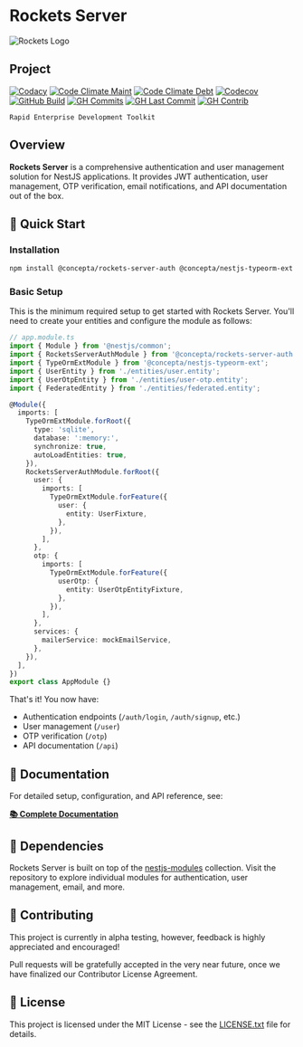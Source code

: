 # Rockets Server

![Rockets Logo](https://raw.githubusercontent.com/conceptadev/rockets/main/assets/rockets-icon.svg)

## Project

[![Codacy](https://app.codacy.com/project/badge/Grade/6b92bb0756ee4664a1403c4688a0d172)](https://www.codacy.com/gh/conceptadev/rockets/dashboard?utm_source=github.com&utm_medium=referral&utm_content=conceptadev/rockets&utm_campaign=Badge_Grade)
[![Code Climate Maint](https://img.shields.io/codeclimate/maintainability/conceptadev/rockets?logo=codeclimate)](https://codeclimate.com/github/conceptadev/rockets)
[![Code Climate Debt](https://img.shields.io/codeclimate/tech-debt/conceptadev/rockets?logo=codeclimate)](https://codeclimate.com/github/conceptadev/rockets)
[![Codecov](https://codecov.io/gh/conceptadev/rockets/branch/main/graph/badge.svg?token=QXUHV1RP5N)](https://codecov.io/gh/conceptadev/rockets)
[![GitHub Build](https://img.shields.io/github/actions/workflow/status/conceptadev/rockets/ci-pr-test.yml?logo=github)](https://github.com/conceptadev/rockets/actions/workflows/ci-pr-test.yml)
[![GH Commits](https://img.shields.io/github/commit-activity/m/conceptadev/rockets?logo=github)](https://github.com/conceptadev/rockets)
[![GH Last Commit](https://img.shields.io/github/last-commit/conceptadev/rockets?logo=github)](https://github.com/conceptadev/rockets)
[![GH Contrib](https://img.shields.io/github/contributors/conceptadev/rockets?logo=github)](https://github.com/conceptadev/rockets/graphs/contributors)

```text
Rapid Enterprise Development Toolkit
```

## Overview

**Rockets Server** is a comprehensive authentication and user management
solution for NestJS applications. It provides JWT authentication, user
management, OTP verification, email notifications, and API documentation
out of the box.

## 🚀 Quick Start

### Installation

```bash
npm install @concepta/rockets-server-auth @concepta/nestjs-typeorm-ext typeorm
```

### Basic Setup

This is the minimum required setup to get started with Rockets Server.
You'll need to create your entities and configure the module as follows:

```typescript
// app.module.ts
import { Module } from '@nestjs/common';
import { RocketsServerAuthModule } from '@concepta/rockets-server-auth';
import { TypeOrmExtModule } from '@concepta/nestjs-typeorm-ext';
import { UserEntity } from './entities/user.entity';
import { UserOtpEntity } from './entities/user-otp.entity';
import { FederatedEntity } from './entities/federated.entity';

@Module({
  imports: [
    TypeOrmExtModule.forRoot({
      type: 'sqlite',
      database: ':memory:',
      synchronize: true,
      autoLoadEntities: true,
    }),
    RocketsServerAuthModule.forRoot({
      user: {
        imports: [
          TypeOrmExtModule.forFeature({
            user: {
              entity: UserFixture,
            },
          }),
        ],
      },
      otp: {
        imports: [
          TypeOrmExtModule.forFeature({
            userOtp: {
              entity: UserOtpEntityFixture,
            },
          }),
        ],
      },
      services: {
        mailerService: mockEmailService,
      },
    }),
  ],
})
export class AppModule {}
```

That's it! You now have:

- Authentication endpoints (`/auth/login`, `/auth/signup`, etc.)
- User management (`/user`)
- OTP verification (`/otp`)
- API documentation (`/api`)

## 📖 Documentation

For detailed setup, configuration, and API reference, see:

**[📚 Complete Documentation](./packages/rockets-server-auth/README.md)**

## 🔧 Dependencies

Rockets Server is built on top of the
[nestjs-modules](https://github.com/btwld/nestjs-modules) collection. Visit the
repository to explore individual modules for authentication, user management, email,
and more.

## 🤝 Contributing

This project is currently in alpha testing, however, feedback is highly appreciated
and encouraged!

Pull requests will be gratefully accepted in the very near future, once we have
finalized our Contributor License Agreement.

## 📄 License

This project is licensed under the MIT License - see the
[LICENSE.txt](LICENSE.txt) file for details.
